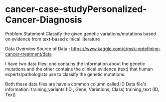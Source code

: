 # cancer-case-studyPersonalized-Cancer-Diagnosis
Problem Statement
Classify the given genetic variations/mutations based on evidence from text-based clinical literature

Data Overview
Source of Data : https://www.kaggle.com/c/msk-redefining-cancer-treatment/data

I have two data files: one contains the information about the genetic mutations and the other contains the clinical evidence (text) that human experts/pathologists use to classify the genetic mutations.

Both these data files are have a common column called ID
Data file's information: training_variants (ID , Gene, Variations, Class) training_text (ID, Text)
